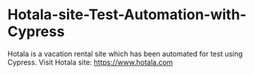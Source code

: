# Hotala-site-Test-Automation-with-Cypress
Hotala is a vacation rental site which has been automated for test using Cypress. Visit Hotala site: https://www.hotala.com
